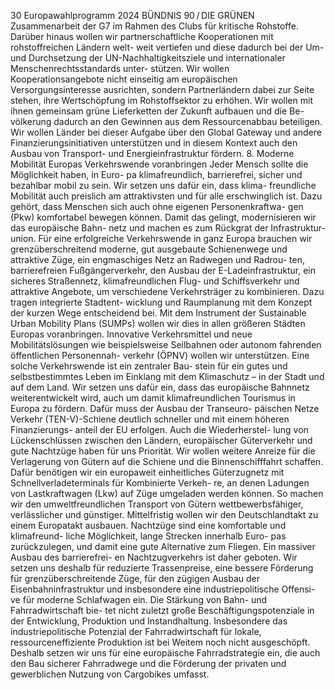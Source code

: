 30
Europawahlprogramm 2024
BÜNDNIS 90 / DIE GRÜNEN 
Zusammenarbeit der G7 im Rahmen des Clubs für 
kritische Rohstoffe.
Darüber hinaus wollen wir partnerschaftliche 
Kooperationen mit rohstoffreichen Ländern welt-
weit vertiefen und diese dadurch bei der Um- und 
Durchsetzung der UN-Nachhaltigkeitsziele und 
internationaler Menschenrechtsstandards unter-
stützen. Wir wollen Kooperationsangebote nicht 
einseitig am europäischen Versorgungsinteresse 
ausrichten, sondern Partnerländern dabei zur Seite 
stehen, ihre Wertschöpfung im Rohstoffsektor zu 
erhöhen. Wir wollen mit ihnen gemeinsam grüne 
Lieferketten der Zukunft aufbauen und die Be-
völkerung dadurch an den Gewinnen aus dem 
Ressourcenabbau beteiligen. Wir wollen Länder 
bei dieser Aufgabe über den Global Gateway und 
andere Finanzierungsinitiativen unterstützen und 
in diesem Kontext auch den Ausbau von Transport- 
und Energieinfrastruktur fördern.
8. Moderne Mobilität
Europas Verkehrswende voranbringen
Jeder Mensch sollte die Möglichkeit haben, in Euro-
pa klimafreundlich, barrierefrei, sicher und bezahlbar 
mobil zu sein. Wir setzen uns dafür ein, dass klima-
freundliche Mobilität auch preislich am attraktivsten 
und für alle erschwinglich ist. Dazu gehört, dass 
Menschen sich auch ohne eigenen Personenkraftwa-
gen (Pkw) komfortabel bewegen können. Damit das 
gelingt, modernisieren wir das europäische Bahn-
netz und machen es zum Rückgrat der Infrastruktur-
union. Für eine erfolgreiche Verkehrswende in ganz 
Europa brauchen wir grenzüberschreitend moderne, 
gut ausgebaute Schienenwege und attraktive Züge, 
ein engmaschiges Netz an Radwegen und Radrou-
ten, barrierefreien Fußgängerverkehr, den Ausbau 
der E-Ladeinfrastruktur, ein sicheres Straßennetz, 
klimafreundlichen Flug- und Schiffsverkehr und 
attraktive Angebote, um verschiedene Verkehrsträger 
zu kombinieren. Dazu tragen integrierte Stadtent-
wicklung und Raumplanung mit dem Konzept der 
kurzen Wege entscheidend bei. Mit dem Instrument 
der Sustainable Urban Mobility Plans (SUMPs) 
wollen wir dies in allen größeren Städten Europas 
voranbringen. Innovative Verkehrsmittel und neue 
Mobilitätslösungen wie beispielsweise Seilbahnen 
oder autonom fahrenden öffentlichen Personennah-
verkehr (ÖPNV) wollen wir unterstützen.
Eine solche Verkehrswende ist ein zentraler Bau-
stein für ein gutes und selbstbestimmtes Leben im 
Einklang mit dem Klimaschutz – in der Stadt und 
auf dem Land. Wir setzen uns dafür ein, dass das 
europäische Bahnnetz weiterentwickelt wird, auch 
um damit klimafreundlichen Tourismus in Europa 
zu fördern. Dafür muss der Ausbau der Transeuro-
päischen Netze Verkehr (TEN-V)-Schiene deutlich 
schneller und mit einem höheren Finanzierungs-
anteil der EU erfolgen. Auch die Wiederherstel-
lung von Lückenschlüssen zwischen den Ländern, 
europäischer Güterverkehr und gute Nachtzüge 
haben für uns Priorität. Wir wollen weitere Anreize 
für die Verlagerung von Gütern auf die Schiene und 
die Binnenschifffahrt schaffen. Dafür benötigen 
wir ein europaweit einheitliches Güterzugnetz mit 
Schnellverladeterminals für Kombinierte Verkeh-
re, an denen Ladungen von Lastkraftwagen (Lkw) 
auf Züge umgeladen werden können. So machen 
wir den umweltfreundlichen Transport von Gütern 
wettbewerbsfähiger, verlässlicher und günstiger. 
Mittelfristig wollen wir den Deutschlandtakt zu 
einem Europatakt ausbauen.
Nachtzüge sind eine komfortable und klimafreund-
liche Möglichkeit, lange Strecken innerhalb Euro-
pas zurückzulegen, und damit eine gute Alternative 
zum Fliegen. Ein massiver Ausbau des barrierefrei-
en Nachtzugverkehrs ist daher geboten. Wir setzen 
uns deshalb für reduzierte Trassenpreise, eine 
bessere Förderung für grenzüberschreitende Züge, 
für den zügigen Ausbau der Eisenbahninfrastruktur 
und insbesondere eine industriepolitische Offensi-
ve für moderne Schlafwagen ein.
Die Stärkung von Bahn- und Fahrradwirtschaft bie-
tet nicht zuletzt große Beschäftigungspotenziale 
in der Entwicklung, Produktion und Instandhaltung. 
Insbesondere das industriepolitische Potenzial der 
Fahrradwirtschaft für lokale, ressourceneffiziente 
Produktion ist bei Weitem noch nicht ausgeschöpft. 
Deshalb setzen wir uns für eine europäische 
Fahrradstrategie ein, die auch den Bau sicherer 
Fahrradwege und die Förderung der privaten und 
gewerblichen Nutzung von Cargobikes umfasst.
